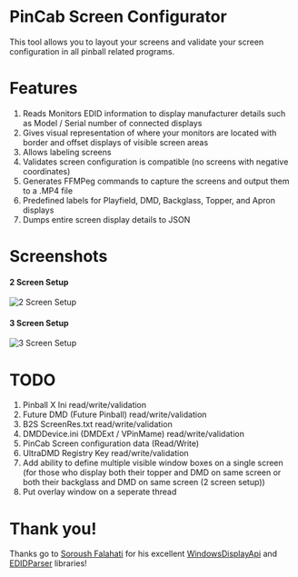 # PinCab Screen Configurator
This tool allows you to layout your screens and validate your screen configuration in all pinball related programs.

# Features

1. Reads Monitors EDID information to display manufacturer details such as Model / Serial number of connected displays
2. Gives visual representation of where your monitors are located with border and offset displays of visible screen areas
3. Allows labeling screens
4. Validates screen configuration is compatible (no screens with negative coordinates)
5. Generates FFMPeg commands to capture the screens and output them to a .MP4 file
6. Predefined labels for Playfield, DMD, Backglass, Topper, and Apron displays
7. Dumps entire screen display details to JSON

# Screenshots

#### 2 Screen Setup  

![2 Screen Setup](https://github.com/xantari/PinCabScreenConfigurator/raw/master/Screenshots/Screenshot_2Screens.png "2 Screen Setup")

#### 3 Screen Setup  
![3 Screen Setup](https://github.com/xantari/PinCabScreenConfigurator/raw/master/Screenshots/Screenshot_3Screens.png "3 Screen Setup")

# TODO
1. Pinball X Ini read/write/validation
2. Future DMD (Future Pinball) read/write/validation
3. B2S ScreenRes.txt read/write/validation
4. DMDDevice.ini (DMDExt / VPinMame) read/write/validation
5. PinCab Screen configuration data (Read/Write)
6. UltraDMD Registry Key read/write/validation
7. Add ability to define multiple visible window boxes on a single screen (for those who display both their topper and DMD on same screen or both their backglass and DMD on same screen (2 screen setup))
8. Put overlay window on a seperate thread

# Thank you!
Thanks go to [Soroush Falahati](https://github.com/falahati) for his excellent [WindowsDisplayApi](https://github.com/falahati/WindowsDisplayAPI) and [EDIDParser](https://github.com/falahati/EDIDParser) libraries!